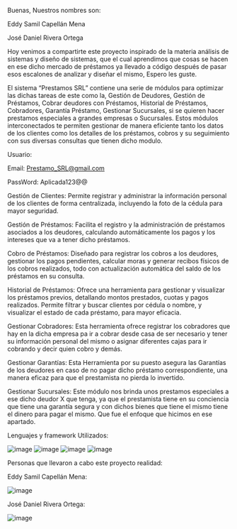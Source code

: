 Buenas, Nuestros nombres son:

Eddy Samil Capellán Mena

José Daniel Rivera Ortega


Hoy venimos a compartirte este proyecto inspirado de la materia análisis de sistemas y diseño de sistemas, que el cual aprendimos que cosas se hacen en ese dicho mercado de préstamos ya llevado a código después de pasar esos escalones de analizar y diseñar el mismo, Espero les guste.


El sistema “Prestamos SRL” contiene una serie de módulos para optimizar las dichas tareas de este como la, Gestión de Deudores, Gestión de Préstamos, Cobrar deudores con Préstamos, Historial de Préstamos, Cobradores, Garantía Préstamo, Gestionar Sucursales, si se quieren hacer prestamos especiales a grandes empresas o Sucursales. Estos módulos interconectados te permiten gestionar de manera eficiente tanto los datos de los clientes como los detalles de los préstamos, cobros y su seguimiento con sus diversas consultas que tienen dicho modulo.

Usuario:


Email: Prestamo_SRL@gmail.com

PassWord: Aplicada123@@


Gestión de Clientes:
Permite registrar y administrar la información personal de los clientes de forma centralizada, incluyendo la foto de la cédula para mayor seguridad.


Gestión de Préstamos:
Facilita el registro y la administración de préstamos asociados a los deudores, calculando automáticamente los pagos y los intereses que va a tener dicho préstamos.


Cobro de Préstamos:
Diseñado para registrar los cobros a los deudores, gestionar los pagos pendientes, calcular moras y generar recibos físicos de los cobros realizados, todo con actualización automática del saldo de los préstamos en su consulta.


Historial de Préstamos:
Ofrece una herramienta para gestionar y visualizar los préstamos previos, detallando montos prestados, cuotas y pagos realizados. Permite filtrar y buscar clientes por cédula o nombre, y visualizar el estado de cada préstamo, para mayor eficacia.


Gestionar Cobradores:
Esta herramienta ofrece registrar los cobradores que hay en la dicha empresa pa ir a cobrar desde casa de ser necesario y tener su información personal del mismo o asignar diferentes cajas para ir cobrando y decir quien cobro y demás.


Gestionar Garantías:
Esta Herramienta por su puesto asegura las Garantías de los deudores en caso de no pagar dicho préstamo correspondiente, una manera eficaz para que el prestamista no pierda lo invertido.


Gestionar Sucursales:
Este módulo nos brinda unos prestamos especiales a ese dicho deudor X que tenga, ya que el prestamista tiene en su conciencia que tiene una garantía segura y con dichos bienes que tiene el mismo tiene el dinero para pagar el mismo. Que fue el enfoque que hicimos en ese apartado.


Lenguajes y framework Utilizados: 


![image](https://github.com/user-attachments/assets/34c7b7cc-965a-4ea9-b88d-f7bcc18284da)
![image](https://github.com/user-attachments/assets/80de1e5b-c3ad-47fd-b09a-5e56d087cff2)
![image](https://github.com/user-attachments/assets/6cd00213-667e-4d2d-8618-9823400ebf30)
![image](https://github.com/user-attachments/assets/9789a8af-8ac6-4aab-85a6-1823eb625b69)


Personas que llevaron a cabo este proyecto realidad:


Eddy Samil Capellán Mena:


![image](https://github.com/user-attachments/assets/4031c4e9-ba45-42ed-aab6-fc81bd8cee02)


José Daniel Rivera Ortega:


![image](https://github.com/user-attachments/assets/79a026ad-12ca-4374-a007-4a801b81bd98)
